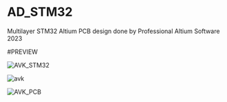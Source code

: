 # AD_STM32
Multilayer STM32 Altium PCB design done by Professional Altium Software 2023

#PREVIEW


![AVK_STM32](https://github.com/Vkaruppusamy/AD_STM32/assets/105380792/c2e76b74-4b0d-4388-8a4d-53fe3e6e2848)

![avk](https://github.com/Vkaruppusamy/AD_STM32/assets/105380792/38c42d6d-942e-4960-9290-b921cec5b6a1)

![AVK_PCB](https://github.com/Vkaruppusamy/AD_STM32/assets/105380792/f5f67320-b79c-4fa0-9726-fecab4b142f1)


